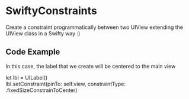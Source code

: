 # SwiftyConstraints
Create a constraint programmatically between two UIView extending the UIView class in a Swifty way :)

## Code Example
In this case, the label that we create will be centered to the main view

let lbl = UILabel()<br>
lbl.setConstraint(pinTo: self.view, constraintType: .fixedSizeConstrainToCenter)
